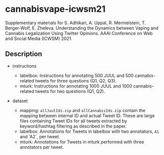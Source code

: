 # cannabisvape-icwsm21
Supplementary materials for S. Adhikari, A. Uppal, R. Mermelstein, T. Berger-Wolf, E. Zheleva. Understanding the Dynamics between Vaping and Cannabis Legalization Using Twitter Opinions. AAAI Conference on Web and Social Media (ICWSM) 2021.

## Description

- instructions
  - labelbox: Instructions for annotating 500 JUUL and 500 cannabis-related tweets for three questions (Q1, Q2, Q3).
  - mturk: Instructions for annotating 1000 JUUL and 1000 cannabis-related tweets for two questions (Q1, Q2).

- dataset
  - mapping: `allJuulIds.zip` and `allCannabisIds.zip` contain the mapping between internal ID and actual Tweet ID. These are large files containing Tweet IDs for all tweets extracted by keyword/hashtag filtering as described in the paper.
  - labelbox: Annotations for Tweets in labelbox with two annotators, `A1` and 'A2`, per tweet.
  - mturk: Annotations for Tweets in mturk performed with three annotators per tweet.
